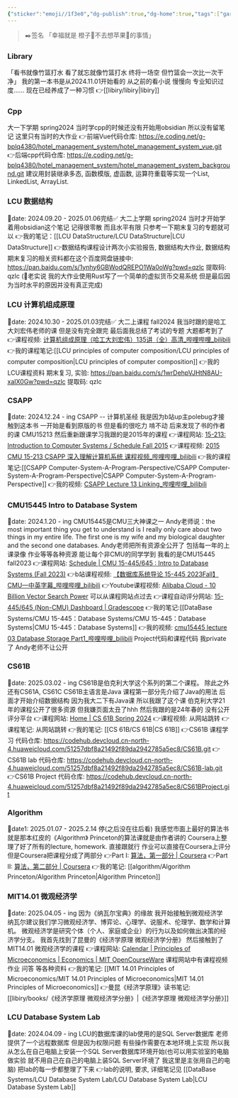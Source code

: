 ```yaml
---
{"sticker":"emoji//1f3e0","dg-publish":true,"dg-home":true,"tags":["gardenEntry","gardenEntry","gardenEntry","gardenEntry","gardenEntry","gardenEntry","gardenEntry","gardenEntry"],"permalink":"/情栀凉橙的小破站/","dgPassFrontmatter":true,"noteIcon":"","created":"2025-03-30T14:49:23.695+08:00","updated":"2025-04-10T00:13:33.801+08:00"}
---
```



>✒️签名
「幸福就是 橙子🍊不去想苹果🍎的事情」

### Library
「看书就像竹篮打水 看了就忘就像竹篮打水 终将一场空 但竹篮会一次比一次干净」
我的第一本书是从2024.11.01开始看的 从之前的看小说 慢慢向 专业知识过度……
现在已经养成了一种习惯
👉[[libiry/libiry\|libiry]]

### Cpp
大一下学期 spring2024
当时学cpp的时候还没有开始用obsidian
所以没有留笔记
这里只有当时的大作业
👉前端Vue代码仓库: https://e.coding.net/g-bplq4380/hotel_management_system/hotel_management_system_vue.git
👉后端cpp代码仓库: https://e.coding.net/g-bplq4380/hotel_management_system/hotel_management_system_background.git
建议用封装继承多态, 函数模版, 虚函数, 运算符重载等实现一个List, LinkedList, ArrayList.

### LCU 数据结构
📅date: 2024.09.20 - 2025.01.06完结✅
大二上学期 spring2024
当时才开始学着用obsidian这个笔记 记得很零散 而且水平有限
只参考一下期末复习的专题就可以
👉我的笔记：[[LCU DataStructure/LCU DataStructure\|LCU DataStructure]]
👉数据结构课程设计两次小实验报告, 数据结构大作业, 数据结构期末复习的相关资料都在这个百度网盘链接中:  https://pan.baidu.com/s/1ynhy6GBWodQREPO1Wa0oWg?pwd=qzlc 提取码: qzlc 
(🤣老实说 我的大作业使用Rust写了一个简单的虚拟货币交易系统 但是最后因为当时水平的原因并没有真正完成)

### LCU 计算机组成原理
📅date: 2024.10.30 - 2025.01.03完结✅
大二上课程 fall2024
我当时跟的是哈工大刘宏伟老师的课  但是没有完全跟完
最后面我总结了考试的专题  大题都考到了
👉课程视频: [计算机组成原理（哈工大刘宏伟）135讲（全）高清_哔哩哔哩_bilibili](https://www.bilibili.com/video/BV1t4411e7LH/?spm_id_from=333.337.search-card.all.click)
👉我的课程笔记:[[LCU principles of computer composition/LCU principles of computer composition\|LCU principles of computer composition]]
👉我的LCU课程资料 期末复习, 实验: https://pan.baidu.com/s/1wrDehpVJHtN8AU-xaIX0Gw?pwd=qzlc 提取码: qzlc

### CSAPP
📅date: 2024.12.24 - ing
CSAPP -- 计算机圣经
我是因为b站up主polebug才接触到这本书
一开始是看到原版的书 但是看的很吃力 啃不动
后来发现了书的作者的课 CMU15213
然后重新跟课学习我跟的是2015年的课程
👉课程网站: [15-213: Introduction to Computer Systems / Schedule Fall 2015](https://www.cs.cmu.edu/afs/cs/academic/class/15213-f15/www/schedule.html)
👉课程视频: [2015 CMU 15-213 CSAPP 深入理解计算机系统 课程视频_哔哩哔哩_bilibili](https://www.bilibili.com/video/BV1iW411d7hd/?spm_id_from=333.337.search-card.all.click)
👉我的课程笔记:[[CSAPP Computer-System-A-Program-Perspective/CSAPP Computer-System-A-Program-Perspective\|CSAPP Computer-System-A-Program-Perspective]]
👉我的视频: [CSAPP Lecture 13 Linking_哔哩哔哩_bilibili](https://www.bilibili.com/video/BV1YxZVY1EGJ/?spm_id_from=333.1387.homepage.video_card.click&vd_source=3256c9484ee0afb7fb8a95fc60db92c6)

### CMU15445 Intro to Database System
📅date: 2024.1.20 - ing
CMU15445是CMU三大神课之一
Andy老师说：the most important thing you get to understand is I really only care about two things in my entire life. The first one is my wife and my biological daughter and the second one databases.
Andy老师把所有资源全公开了 包括每一年的上课录像 作业等等各种资源 能让每个非CMU的同学学到
我看的是CMU15445 fall2023
👉课程网站:  [Schedule | CMU 15-445/645 : Intro to Database Systems (Fall 2023)](https://15445.courses.cs.cmu.edu/fall2023/schedule.html)
👉b站课程视频: [【数据库系统导论 15-445 2023Fall】CMU—中英字幕_哔哩哔哩_bilibili](https://www.bilibili.com/video/BV1Ex4y1p7bi/?spm_id_from=333.337.search-card.all.click)
👉Youtube课程视频: [Alibaba Cloud - 10 Billion Vector Search Power](https://www.youtube.com/watch?v=n9S4Ibh5O0E) 可以从课程网站点过去
👉课程自动评分网站: [15-445/645 (Non-CMU) Dashboard | Gradescope](https://www.gradescope.com/courses/585997)
👉我的笔记:[[DataBase Systems/CMU 15-445：Database Systems/CMU 15-445：Database Systems\|CMU 15-445：Database Systems]]
👉我的视频: [cmu15445 lecture 03 Database Storage Part1_哔哩哔哩_bilibili](https://www.bilibili.com/video/BV1gxZRYoEiR/?spm_id_from=333.1387.homepage.video_card.click)
Project代码和课程代码 我private了 Andy老师不让公开

### CS61B
📅date: 2025.03.02 - ing
CS61B是伯克利大学这个系列的第二个课程。
除此之外还有CS61A, CS61C
CS61B主语言是Java 课程第一部分先介绍了Java的用法 后面才开始介绍数据结构
因为我大二下有Java课 所以我跟了这个课
伯克利大学21年的课程公开了很多资源 但我嫌页面太丑了hhh
然后我跟的是24年春的   没有公开评分平台
👉课程网站: [Home | CS 61B Spring 2024](https://sp24.datastructur.es/)
👉课程视频: 从网站跳转
👉课程笔记: 从网站跳转
👉我的笔记: [[CS 61B/CS 61B\|CS 61B]]
👉CS61B 课程学习 代码仓库: https://codehub.devcloud.cn-north-4.huaweicloud.com/51257dbf8a21492f89da2942785a5ec8/CS61B.git
👉CS61B lab 代码仓库: https://codehub.devcloud.cn-north-4.huaweicloud.com/51257dbf8a21492f89da2942785a5ec8/CS61B-lab.git
👉CS61B Project 代码仓库: https://codehub.devcloud.cn-north-4.huaweicloud.com/51257dbf8a21492f89da2942785a5ec8/CS61BProject.git

### Algorithm
📅date1: 2025.01.07 - 2025.2.14 停(之后没在往后看)
我感觉市面上最好的算法书就是那本红皮的《Algorithm》
Princeton的算法课就是由作者讲的
Coursera上整理了好了所有的lecture, homework.
直接跟就行  作业可以直接在Coursera上评分 但是Coursera把课程分成了两部分
👉Part I: [算法，第一部分 | Coursera](https://www.coursera.org/learn/algorithms-part1)
👉Part II: [算法，第二部分 | Coursera](https://www.coursera.org/learn/algorithms-part2)
👉我的笔记: [[algorithm/Algorithm Princeton/Algorithm Princeton\|Algorithm Princeton]]

### MIT14.01 微观经济学
📅date: 2025.04.05 - ing
因为《纳瓦尔宝典》的缘故 我开始接触到微观经济学
纳瓦尔建议我们学习微观经济学、博弈论、心理学、说服术、伦理学、数学和计算机。
微观经济学是研究个体（个人、家庭或企业）的行为以及如何做出决策的经济学分支。
我首先找到了昆曼的《经济学原理 微观经济学分册》
然后接触到了MIT14.01 微观经济学的课程
👉课程网站: [Calendar | Principles of Microeconomics | Economics | MIT OpenCourseWare](https://www.ocw.mit.edu/courses/14-01-principles-of-microeconomics-fall-2023/pages/calendar/)
课程网站中有课程视频 作业 问答 等各种资料
👉我的笔记: [[MIT 14.01 Principles of Microeconomics/MIT 14.01 Principles of Microeconomics\|MIT 14.01 Principles of Microeconomics]]
👉曼昆《经济学原理》读书笔记: [[libiry/books/《经济学原理 微观经济学分册》\|《经济学原理 微观经济学分册》]]

### LCU Database System Lab
📅date: 2024.04.09 - ing
LCU的数据库课的lab使用的是SQL Server数据库
老师提供了一个远程数据库 但是因为权限问题 有些操作需要在本地环境上实现
所以我从怎么在自己电脑上安装一个SQL Server数据库环境开始(也可以用实验室的电脑做实验 就不用自己在自己的电脑上装SQL Server环境了 我这里是主张用自己的电脑) 把lab的每一步都整理了下来
👉lab的说明, 要求, 详细笔记见 [[DataBase Systems/LCU Database System Lab/LCU Database System Lab\|LCU Database System Lab]]
